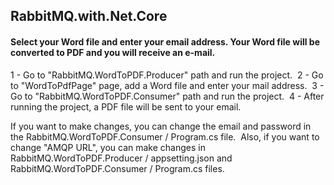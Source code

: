 ## RabbitMQ.with.Net.Core

#### Select your Word file and enter your email address. Your Word file will be converted to PDF and you will receive an e-mail.

1 - Go to "RabbitMQ.WordToPDF.Producer" path and run the project.&nbsp;
2 - Go to "WordToPdfPage" page, add a Word file and enter your mail address.&nbsp;
3 - Go to "RabbitMQ.WordToPDF.Consumer" path and run the project.&nbsp;
4 - After running the project, a PDF file will be sent to your email.&nbsp;


If you want to make changes, you can change the email and password in the RabbitMQ.WordToPDF.Consumer / Program.cs file.&nbsp;
Also, if you want to change "AMQP URL", you can make changes in RabbitMQ.WordToPDF.Producer / appsetting.json and RabbitMQ.WordToPDF.Consumer / Program.cs files.&nbsp;
